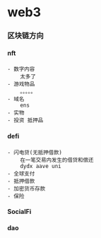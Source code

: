 # web3
### 区块链方向

#### nft 
    - 数字内容
        太多了
    - 游戏物品
        。。。。。
    - 域名
        ens
    - 实物
    - 投资 抵押品

#### defi 
    - 闪电贷(无抵押借款) 
        在一笔交易内发生的借贷和偿还 
        dydx aave uni
    - 全球支付
    - 抵押借款
    - 加密货币存款
    - 保险
    
#### SocialFi 


#### dao

